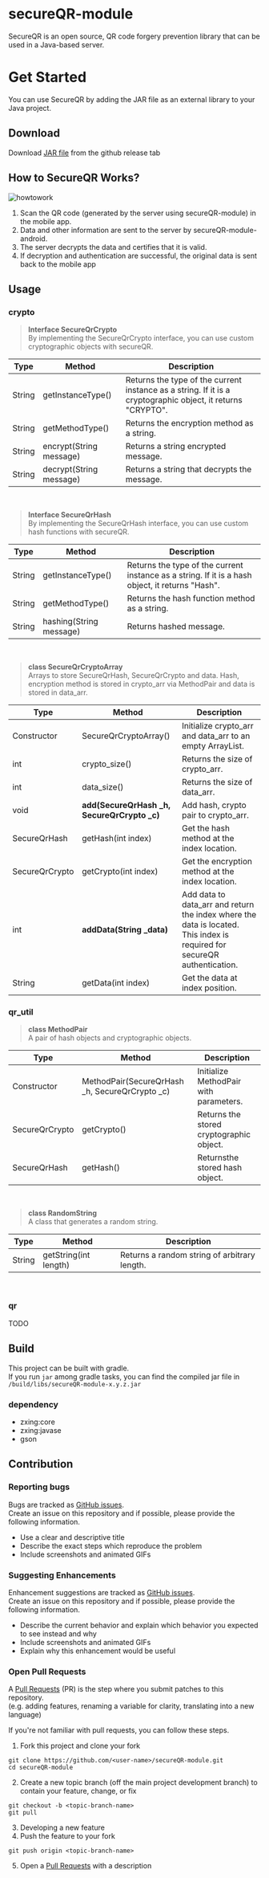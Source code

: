 # secureQR-module
SecureQR is an open source, QR code forgery prevention library that can be used in a Java-based server.

# Get Started
You can use SecureQR by adding the JAR file as an external library to your Java project.
## Download
Download [JAR file](https://github.com/SoTree17/secureQR-module/releases) from the github release tab

## How to SecureQR Works?
![howtowork](https://user-images.githubusercontent.com/48395704/137630194-610db5c1-fffc-44ee-b37c-f7b2d4bc0ea3.gif)
1. Scan the QR code (generated by the server using secureQR-module) in the mobile app.
2. Data and other information are sent to the server by secureQR-module-android.
3. The server decrypts the data and certifies that it is valid.
4. If decryption and authentication are successful, the original data is sent back to the mobile app


## Usage
### crypto
 > <b>Interface SecureQrCrypto</b>  
By implementing the SecureQrCrypto interface, you can use custom cryptographic objects with secureQR.

|Type|Method|Description|  
|----|------|-----------|
|String|getInstanceType()|Returns the type of the current instance as a string. If it is a cryptographic object, it returns "CRYPTO".|
|String|getMethodType()|Returns the encryption method as a string.|
|String|encrypt(String message)|Returns a string encrypted message.|
|String|decrypt(String message)|Returns a string that decrypts the message.|
<br>

 > <b>Interface SecureQrHash</b>      
 By implementing the SecureQrHash interface, you can use custom hash functions with secureQR.  
 
  |Type|Method|Description|  
|----|------|-----------|
|String|getInstanceType()|Returns the type of the current instance as a string. If it is a hash object, it returns "Hash".|
|String|getMethodType()|Returns the hash function method as a string.|
|String|hashing(String message)|Returns hashed message.|
<br>

> <b>class SecureQrCryptoArray</b>    
Arrays to store SecureQrHash, SecureQrCrypto and data. Hash, encryption method is stored in crypto_arr via MethodPair and data is stored in data_arr.
 
 |Type|Method|Description|  
|----|------|-----------|
|Constructor|SecureQrCryptoArray()|Initialize crypto_arr and data_arr to an empty ArrayList.|
|int|crypto_size()|Returns the size of crypto_arr.|
|int|data_size()|Returns the size of data_arr.|
|void|**add(SecureQrHash _h, SecureQrCrypto _c)**|Add hash, crypto pair to crypto_arr.|
|SecureQrHash|getHash(int index)|Get the hash method at the index location.|
|SecureQrCrypto|getCrypto(int index)|Get the encryption method at the index location.|
|int|**addData(String _data)**|Add data to data_arr and return the index where the data is located. This index is required for secureQR authentication.|
|String|getData(int index)|Get the data at index position.|

### qr_util
> <b>class MethodPair</b>    
A pair of hash objects and cryptographic objects.  
 
 |Type|Method|Description|  
|----|------|-----------|
|Constructor|MethodPair(SecureQrHash _h, SecureQrCrypto _c)|Initialize MethodPair with parameters.|
|SecureQrCrypto|getCrypto()|Returns the stored cryptographic object.|
|SecureQrHash|getHash()|Returnsthe stored hash object.|

<br>

 > <b>class RandomString</b>       
A class that generates a random string.

|Type|Method|Description|  
|----|------|-----------|
|String|getString(int length)|Returns a random string of arbitrary length.|   
<br>

### qr
TODO


## Build
This project can be built with gradle.   
If you run <code>jar</code> among gradle tasks, you can find the compiled jar file in <code>/build/libs/secureQR-module-x.y.z.jar</code>

### dependency
* zxing:core
* zxing:javase
* gson

## Contribution
### Reporting bugs
Bugs are tracked as [GitHub issues](https://github.com/SoTree17/secureQR-module/issues).  
Create an issue on this repository and if possible, please provide the following information.  
* Use a clear and descriptive title
* Describe the exact steps which reproduce the problem
* Include screenshots and animated GIFs  
  
### Suggesting Enhancements
Enhancement suggestions are tracked as [GitHub issues](https://github.com/SoTree17/secureQR-module/issues).  
Create an issue on this repository and if possible, please provide the following information.  
* Describe the current behavior and explain which behavior you expected to see instead and why
* Include screenshots and animated GIFs
* Explain why this enhancement would be useful  

### Open Pull Requests 
A [Pull Requests](https://github.com/SoTree17/secureQR-module/pulls) (PR) is the step where you submit patches to this repository.   
(e.g. adding features, renaming a variable for clarity, translating into a new language)  
  
If you're not familiar with pull requests, you can follow these steps.  
1. Fork this project and clone your fork    
~~~
git clone https://github.com/<user-name>/secureQR-module.git
cd secureQR-module
~~~
2. Create a new topic branch (off the main project development branch) to contain your feature, change, or fix
~~~
git checkout -b <topic-branch-name>
git pull
~~~
3. Developing a new feature
4. Push the feature to your fork
~~~
git push origin <topic-branch-name>
~~~
5. Open a [Pull Requests](https://github.com/SoTree17/secureQR-module/pulls) with a description
